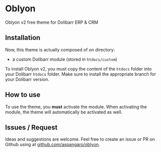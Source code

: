 # Oblyon
Oblyon v2 free theme for Dolibarr ERP & CRM

## Installation

Now, this theme is actually composed of on directory:
* a custom Dolibarr module (stored in `htdocs/custom`)

To install Oblyon v2, you must copy the content of the `htdocs` folder into your Dolibarr `htdocs` folder.
Make sure to install the appropriate branch for your Dolibarr version.

## How to use

To use the theme, you **must** activate the module. When activating the module, the theme will automatically be activated as well.

## Issues / Request

Ideas and suggestions are welcome. Feel free to create an issue or PR on Github using at [github.com/aspangaro/oblyon](https://github.com/aspangaro/oblyon).
